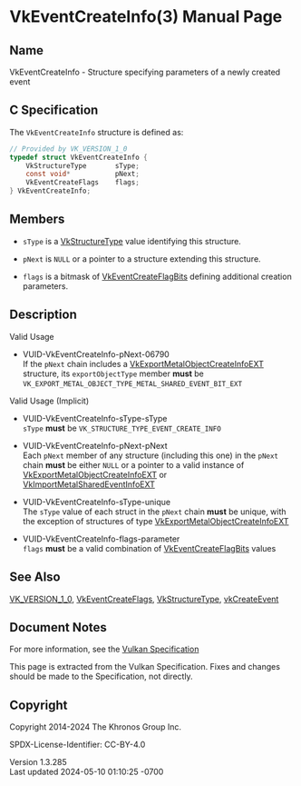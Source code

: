 # VkEventCreateInfo(3) Manual Page

## Name

VkEventCreateInfo - Structure specifying parameters of a newly created
event



## <a href="#_c_specification" class="anchor"></a>C Specification

The `VkEventCreateInfo` structure is defined as:

``` c
// Provided by VK_VERSION_1_0
typedef struct VkEventCreateInfo {
    VkStructureType       sType;
    const void*           pNext;
    VkEventCreateFlags    flags;
} VkEventCreateInfo;
```

## <a href="#_members" class="anchor"></a>Members

- `sType` is a [VkStructureType](https://registry.khronos.org/vulkan/specs/1.3-extensions/man/html/VkStructureType.html) value identifying
  this structure.

- `pNext` is `NULL` or a pointer to a structure extending this
  structure.

- `flags` is a bitmask of
  [VkEventCreateFlagBits](https://registry.khronos.org/vulkan/specs/1.3-extensions/man/html/VkEventCreateFlagBits.html) defining
  additional creation parameters.

## <a href="#_description" class="anchor"></a>Description

Valid Usage

- <a href="#VUID-VkEventCreateInfo-pNext-06790"
  id="VUID-VkEventCreateInfo-pNext-06790"></a>
  VUID-VkEventCreateInfo-pNext-06790  
  If the `pNext` chain includes a
  [VkExportMetalObjectCreateInfoEXT](https://registry.khronos.org/vulkan/specs/1.3-extensions/man/html/VkExportMetalObjectCreateInfoEXT.html)
  structure, its `exportObjectType` member **must** be
  `VK_EXPORT_METAL_OBJECT_TYPE_METAL_SHARED_EVENT_BIT_EXT`

Valid Usage (Implicit)

- <a href="#VUID-VkEventCreateInfo-sType-sType"
  id="VUID-VkEventCreateInfo-sType-sType"></a>
  VUID-VkEventCreateInfo-sType-sType  
  `sType` **must** be `VK_STRUCTURE_TYPE_EVENT_CREATE_INFO`

- <a href="#VUID-VkEventCreateInfo-pNext-pNext"
  id="VUID-VkEventCreateInfo-pNext-pNext"></a>
  VUID-VkEventCreateInfo-pNext-pNext  
  Each `pNext` member of any structure (including this one) in the
  `pNext` chain **must** be either `NULL` or a pointer to a valid
  instance of
  [VkExportMetalObjectCreateInfoEXT](https://registry.khronos.org/vulkan/specs/1.3-extensions/man/html/VkExportMetalObjectCreateInfoEXT.html)
  or
  [VkImportMetalSharedEventInfoEXT](https://registry.khronos.org/vulkan/specs/1.3-extensions/man/html/VkImportMetalSharedEventInfoEXT.html)

- <a href="#VUID-VkEventCreateInfo-sType-unique"
  id="VUID-VkEventCreateInfo-sType-unique"></a>
  VUID-VkEventCreateInfo-sType-unique  
  The `sType` value of each struct in the `pNext` chain **must** be
  unique, with the exception of structures of type
  [VkExportMetalObjectCreateInfoEXT](https://registry.khronos.org/vulkan/specs/1.3-extensions/man/html/VkExportMetalObjectCreateInfoEXT.html)

- <a href="#VUID-VkEventCreateInfo-flags-parameter"
  id="VUID-VkEventCreateInfo-flags-parameter"></a>
  VUID-VkEventCreateInfo-flags-parameter  
  `flags` **must** be a valid combination of
  [VkEventCreateFlagBits](https://registry.khronos.org/vulkan/specs/1.3-extensions/man/html/VkEventCreateFlagBits.html) values

## <a href="#_see_also" class="anchor"></a>See Also

[VK_VERSION_1_0](https://registry.khronos.org/vulkan/specs/1.3-extensions/man/html/VK_VERSION_1_0.html),
[VkEventCreateFlags](https://registry.khronos.org/vulkan/specs/1.3-extensions/man/html/VkEventCreateFlags.html),
[VkStructureType](https://registry.khronos.org/vulkan/specs/1.3-extensions/man/html/VkStructureType.html),
[vkCreateEvent](https://registry.khronos.org/vulkan/specs/1.3-extensions/man/html/vkCreateEvent.html)

## <a href="#_document_notes" class="anchor"></a>Document Notes

For more information, see the <a
href="https://registry.khronos.org/vulkan/specs/1.3-extensions/html/vkspec.html#VkEventCreateInfo"
target="_blank" rel="noopener">Vulkan Specification</a>

This page is extracted from the Vulkan Specification. Fixes and changes
should be made to the Specification, not directly.

## <a href="#_copyright" class="anchor"></a>Copyright

Copyright 2014-2024 The Khronos Group Inc.

SPDX-License-Identifier: CC-BY-4.0

Version 1.3.285  
Last updated 2024-05-10 01:10:25 -0700
